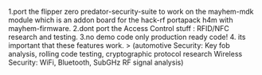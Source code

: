 1.port the flipper zero predator-security-suite to work on the mayhem-mdk module which is an addon board for the hack-rf portapack h4m with mayhem-firmware.
2.dont port the Access Control stuff : RFID/NFC research and testing.
3.no demo code only production ready code!
4. its important that these features work. > (automotive Security: Key fob analysis, rolling code testing, cryptographic protocol research
Wireless Security: WiFi, Bluetooth, SubGHz RF signal analysis)
